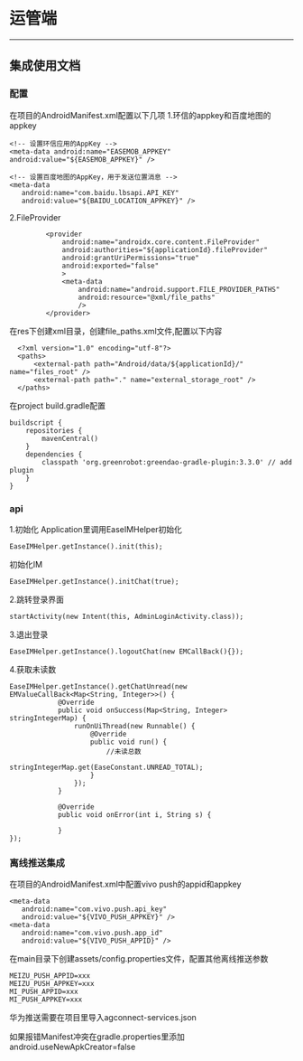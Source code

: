 # 运管端
--------
## 集成使用文档

### 配置
在项目的AndroidManifest.xml配置以下几项
1.环信的appkey和百度地图的appkey
```
<!-- 设置环信应用的AppKey -->
<meta-data android:name="EASEMOB_APPKEY"  android:value="${EASEMOB_APPKEY}" />

<!-- 设置百度地图的AppKey，用于发送位置消息 -->
<meta-data
   android:name="com.baidu.lbsapi.API_KEY"
   android:value="${BAIDU_LOCATION_APPKEY}" />
```  
2.FileProvider
 ```
          <provider
              android:name="androidx.core.content.FileProvider"
              android:authorities="${applicationId}.fileProvider"
              android:grantUriPermissions="true"
              android:exported="false"
              >
              <meta-data
                  android:name="android.support.FILE_PROVIDER_PATHS"
                  android:resource="@xml/file_paths"
                  />
          </provider>
```
在res下创建xml目录，创建file_paths.xml文件,配置以下内容
```
  <?xml version="1.0" encoding="utf-8"?>
  <paths>
      <external-path path="Android/data/${applicationId}/" name="files_root" />
      <external-path path="." name="external_storage_root" />
  </paths>
```

在project build.gradle配置
```
buildscript {
    repositories {
        mavenCentral()
    }
    dependencies {
        classpath 'org.greenrobot:greendao-gradle-plugin:3.3.0' // add plugin
    }
}
```  

### api
1.初始化
Application里调用EaseIMHelper初始化
```
EaseIMHelper.getInstance().init(this);
```

初始化IM
```
EaseIMHelper.getInstance().initChat(true);
```

2.跳转登录界面
```
startActivity(new Intent(this, AdminLoginActivity.class));
```

3.退出登录
```
EaseIMHelper.getInstance().logoutChat(new EMCallBack(){});
```
4.获取未读数
```
EaseIMHelper.getInstance().getChatUnread(new EMValueCallBack<Map<String, Integer>>() {
	        @Override
            public void onSuccess(Map<String, Integer> stringIntegerMap) {
                runOnUiThread(new Runnable() {
                    @Override
                    public void run() {
                    	//未读总数
                        stringIntegerMap.get(EaseConstant.UNREAD_TOTAL);
                    }
                });
            }

            @Override
            public void onError(int i, String s) {

            }
});
```

### 离线推送集成
在项目的AndroidManifest.xml中配置vivo push的appid和appkey
```
<meta-data
   android:name="com.vivo.push.api_key"
   android:value="${VIVO_PUSH_APPKEY}" />
<meta-data
   android:name="com.vivo.push.app_id"
   android:value="${VIVO_PUSH_APPID}" />
```

在main目录下创建assets/config.properties文件，配置其他离线推送参数
```
MEIZU_PUSH_APPID=xxx
MEIZU_PUSH_APPKEY=xxx
MI_PUSH_APPID=xxx
MI_PUSH_APPKEY=xxx
```
华为推送需要在项目里导入agconnect-services.json

如果报错Manifest冲突在gradle.properties里添加
android.useNewApkCreator=false















